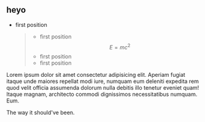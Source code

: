 <!-- <script>
    import MarkdownScaffold from '$lib/MarkdownScaffold.md'
</script>

<MarkdownScaffold>
    <span name="md">
    </span>
    yo

<MarkdownScaffold/> -->


<KatexIntersectionObserver />





<script>
     import KatexIntersectionObserver from "$lib/KatexIntersectionObserver.svelte"
</script>

   

<article class="prose lg:prose-lg">

# heyo

* first position
  >* first position $$E=mc^2$$
  >* first position
  >  * first position

Lorem ipsum dolor sit amet consectetur adipisicing elit. Aperiam fugiat itaque unde maiores repellat modi iure, numquam eum deleniti expedita rem quod velit officia assumenda dolorum nulla debitis illo tenetur eveniet quam! Itaque magnam, architecto commodi dignissimos necessitatibus numquam. Eum.

The way it should've been.
</article>
